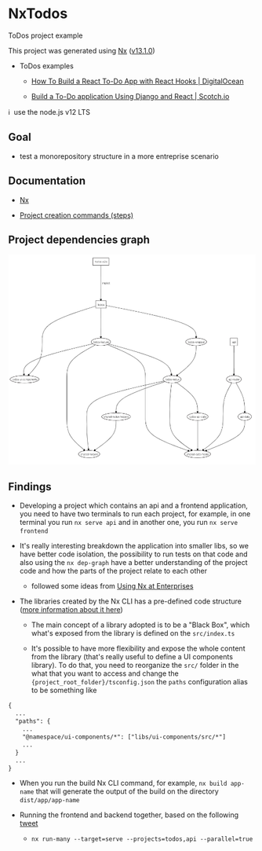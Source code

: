# NxTodos

ToDos project example

This project was generated using [Nx](https://nx.dev) ([v13.1.0](https://github.com/nrwl/nx/releases/tag/13.1.0))

- ToDos examples

  - [How To Build a React To-Do App with React Hooks | DigitalOcean](https://www.digitalocean.com/community/tutorials/how-to-build-a-react-to-do-app-with-react-hooks)

  - [Build a To-Do application Using Django and React | Scotch.io](https://scotch.io/tutorials/build-a-to-do-application-using-django-and-react)

ℹ️&nbsp;&nbsp;use the node.js v12 LTS

## Goal

- test a monorepository structure in a more entreprise scenario

## Documentation

- [Nx](docs/nx.md)

- [Project creation commands (steps)](docs/project-creation-commands.md)

## Project dependencies graph

![nx dep-graph](docs/assets/nx-dep-graph.png)

## Findings

- Developing a project which contains an api and a frontend application, you need to have two terminals to run each project, for example, in one terminal you run `nx serve api` and in another one, you run `nx serve frontend`

- It's really interesting breakdown the application into
  smaller libs, so we have better code isolation, the possibility to run tests on that code and also using the `nx dep-graph` have a better understanding of the project code and how the parts of the project relate to each other

  - followed some ideas from [Using Nx at Enterprises](https://nx.dev/react/guides/monorepo-nx-enterprise)

- The libraries created by the Nx CLI has a pre-defined code structure ([more information about it here](https://nx.dev/react/tutorial/08-create-libs))

  - The main concept of a library adopted is to be a "Black Box", which what's exposed from the library is defined on the `src/index.ts`

  - It's possible to have more flexibility and expose the whole content from the library (that's really useful to define a UI components library). To do that, you need to reorganize the `src/` folder in the what that you want to access and change the `{project_root_folder}/tsconfig.json` the `paths` configuration alias to be something like

```
{
  ...
  "paths": {
    ...
    "@namespace/ui-components/*": ["libs/ui-components/src/*"]
    ...
  }
  ...
}
```

- When you run the build Nx CLI command, for example, `nx build app-name` that will generate the output of the build on the directory `dist/app/app-name`

- Running the frontend and backend together, based on the following [tweet](https://twitter.com/juristr/status/1290398409283850243)

  - `nx run-many --target=serve --projects=todos,api --parallel=true`
